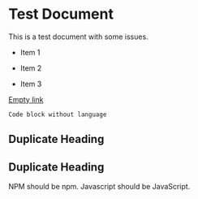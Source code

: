 # Test Document

This is a test document with some issues.

- Item 1
* Item 2  
+ Item 3

[Empty link]()

```
Code block without language
```

## Duplicate Heading
## Duplicate Heading

NPM should be npm.
Javascript should be JavaScript.